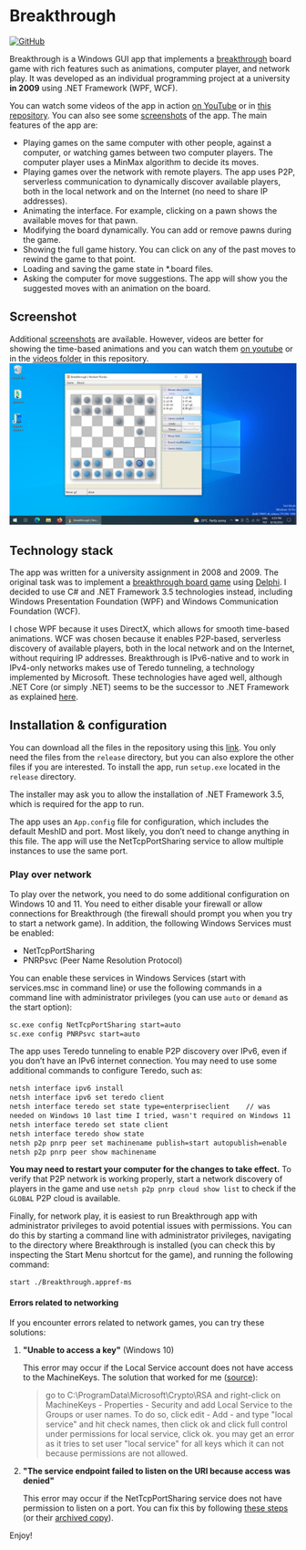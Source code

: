 # Breakthrough
[![GitHub](https://img.shields.io/github/license/norbert-page/breakthrough)](https://github.com/norbert-page/breakthrough/blob/main/LICENSE)


Breakthrough is a Windows GUI app that implements a [breakthrough](https://en.wikipedia.org/wiki/Breakthrough_(board_game)) board game with rich features such as animations, computer player, and network play. It was developed as an individual programming project at a university **in 2009** using .NET Framework (WPF, WCF).

You can watch some videos of the app in action [on YouTube](https://www.youtube.com/playlist?list=PLnw-SyEulTuayiBLVrXf_kNalQ0NuzB-O) or in [this repository](videos). You can also see some [screenshots](screenshots) of the app. The main features of the app are:
* Playing games on the same computer with other people, against a computer, or watching games between two computer players. The computer player uses a MinMax algorithm to decide its moves.
* Playing games over the network with remote players. The app uses P2P, serverless communication to dynamically discover available players, both in the local network and on the Internet (no need to share IP addresses).
* Animating the interface. For example, clicking on a pawn shows the available moves for that pawn.
* Modifying the board dynamically. You can add or remove pawns during the game.
* Showing the full game history. You can click on any of the past moves to rewind the game to that point.
* Loading and saving the game state in *.board files.
* Asking the computer for move suggestions. The app will show you the suggested moves with an animation on the board.

## Screenshot
Additional [screenshots](screenshots) are available. However, videos are better for showing the time-based animations and you can watch them [on youtube](https://www.youtube.com/playlist?list=PLnw-SyEulTuayiBLVrXf_kNalQ0NuzB-O) or in the [videos folder](videos) in this repository.
![Screenshot](screenshots/breakthrough_-_screenshot_4.png)

## Technology stack
The app was written for a university assignment in 2008 and 2009. The original task was to implement a [breakthrough board game](https://en.wikipedia.org/wiki/Breakthrough_(board_game)) using [Delphi](https://en.wikipedia.org/wiki/Delphi_(software)). I decided to use C# and .NET Framework 3.5 technologies instead, including Windows Presentation Foundation (WPF) and Windows Communication Foundation (WCF).

I chose WPF because it uses DirectX, which allows for smooth time-based animations. WCF was chosen because it enables P2P-based, serverless discovery of available players, both in the local network and on the Internet, without requiring IP addresses. Breakthrough is IPv6-native and to work in IPv4-only networks makes use of Teredo tunneling, a technology implemented by Microsoft. These technologies have aged well, although .NET Core (or simply .NET) seems to be the successor to .NET Framework as explained [here](https://devblogs.microsoft.com/dotnet/net-core-is-the-future-of-net/).

## Installation & configuration
You can download all the files in the repository using this [link](https://github.com/norbert-page/breakthrough/archive/refs/heads/main.zip). You only need the files from the `release` directory, but you can also explore the other files if you are interested. To install the app, run `setup.exe` located in the `release` directory.

The installer may ask you to allow the installation of .NET Framework 3.5, which is required for the app to run.

The app uses an `App.config` file for configuration, which includes the default MeshID and port. Most likely, you don’t need to change anything in this file. The app will use the NetTcpPortSharing service to allow multiple instances to use the same port.

### Play over network
To play over the network, you need to do some additional configuration on Windows 10 and 11. You need to either disable your firewall or allow connections for Breakthrough (the firewall should prompt you when you try to start a network game). In addition, the following Windows Services must be enabled:
- NetTcpPortSharing
- PNRPsvc (Peer Name Resolution Protocol)

You can enable these services in Windows Services (start with services.msc in command line) or use the following commands in a command line with administrator privileges (you can use `auto` or `demand` as the start option):
```
sc.exe config NetTcpPortSharing start=auto
sc.exe config PNRPsvc start=auto
```

The app uses Teredo tunneling to enable P2P discovery over IPv6, even if you don’t have an IPv6 internet connection. You may need to use some additional commands to configure Teredo, such as:
```
netsh interface ipv6 install
netsh interface ipv6 set teredo client
netsh interface teredo set state type=enterpriseclient    // was needed on Windows 10 last time I tried, wasn't required on Windows 11
netsh interface teredo set state client
netsh interface teredo show state
netsh p2p pnrp peer set machinename publish=start autopublish=enable
netsh p2p pnrp peer show machinename
```
**You may need to restart your computer for the changes to take effect.** To verify that P2P network is working properly, start a network discovery of players in the game and use `netsh p2p pnrp cloud show list` to check if the `GLOBAL` P2P cloud is available. 

Finally, for network play, it is easiest to run Breakthrough app with administrator privileges to avoid potential issues with permissions. You can do this by starting a command line with administrator privileges, navigating to the directory where Breakthrough is installed (you can check this by inspecting the Start Menu shortcut for the game), and running the following command:
```
start ./Breakthrough.appref-ms
```

#### Errors related to networking
If you encounter errors related to network games, you can try these solutions:

1. **"Unable to access a key"** (Windows 10)

    This error may occur if the Local Service account does not have access to the MachineKeys. The solution that worked for me ([source](https://answers.microsoft.com/en-us/windows/forum/all/unable-to-start-peer-name-resolution-protocol/2b37dc4c-2153-443c-b0d5-adda6771ceb5)):
    > go to C:\ProgramData\Microsoft\Crypto\RSA and right-click on MachineKeys - Properties - Security and add Local Service to the Groups or user names.  To do so, click edit - Add - and type "local service" and hit check names, then click ok and click full control under permissions for local service, click ok.  you may get an error as it tries to set user "local service" for all keys which it can not because permissions are not allowed.

3. **"The service endpoint failed to listen on the URI because access was denied"**

    This error may occur if the NetTcpPortSharing service does not have permission to listen on a port. You can fix this by following [these steps](https://stackoverflow.com/questions/24576646/wcf-error-with-net-tcp-the-service-endpoint-failed-to-listen-on-the-uri-because) (or their [archived copy](https://web.archive.org/web/20220818223621/https://stackoverflow.com/questions/24576646/wcf-error-with-net-tcp-the-service-endpoint-failed-to-listen-on-the-uri-because)).

Enjoy!
